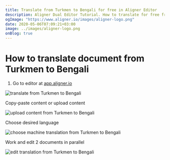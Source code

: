 ```yaml
---
title: Translate from Turkmen to Bengali for free in Aligner Editor
description: Aligner Dual Editor Tutorial. How to translate for free from Turkmen to Bengali. Aligner is multilingual document management platform. 
ogImage: "https://www.aligner.io/images/aligner-logo.png"
date: 2020-05-06T07:09:21+03:00
image: ../images/aligner-logo.png
onBlog: true
---
```


# How to translate document from Turkmen to Bengali

1. Go to editor at [app.aligner.io](https://app.aligner.io "Aligner App web page")

![translate from Turkmen to Bengali](../aligner-blank-editor.png "translate from Turkmen to Bengali")

Copy-paste content or upload content

![upload content from Turkmen to Bengali](../aligner-uploaded-document.png "upload content from Turkmen to Bengali")

Choose desired language

![choose machine translation from Turkmen to Bengali](../aligner-language-dropdown.png "choose machine translation from Turkmen to Bengali")

Work and edit 2 documents in parallel

![edit translation from Turkmen to Bengali](../aligner-double-sitded-editor.png "edit translation from Turkmen to Bengali")

